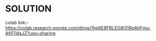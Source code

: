 # SOLUTION
colab link:- https://colab.research.google.com/drive/1hp6E8FRLEG8l31RpAhFmu-AfiFj1dsJZ?usp=sharing

